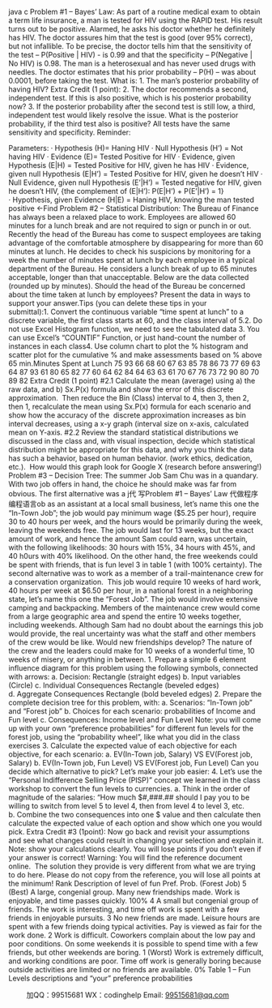 java c
Problem #1 – Bayes’ Law: 
As part of a routine medical exam to obtain a term life insurance, a man is tested for HIV using the RAPID test. His result turns out to be positive. Alarmed, he asks his doctor whether he definitely has HIV. The doctor assures him that the test is good (over 95% correct), but not infallible. To be precise, the doctor tells him that the sensitivity of the test – P(Positive | HIV) - is 0.99 and that the specificity – P(Negative | No HIV) is 0.98. The man is a heterosexual and has never used drugs with needles. The doctor estimates that his prior probability – P(H) – was about 0.0001, before taking the test. 
What is:
1. The man’s posterior probability of having HIV?
Extra Credit (1 point): 
2. The doctor recommends a second, independent test. If this is also positive, which is his posterior probability now?
3. If the posterior probability after the second test is still low, a third, independent test would likely resolve the issue. What is the posterior probability, if the third test also is positive?
All tests have the same sensitivity and specificity.
Reminder:  

Parameters: 
· Hypothesis (H)= Haning HIV
· Null Hypothesis (H’) = Not having HIV
· Evidence (E)= Tested Positive for HIV
· Evidence, given Hypothesis (E|H) = Tested Positive for HIV, given he has HIV
· Evidence, given null Hypothesis (E|H’) = Tested Positive for HIV, given he doesn’t HIV
· Null Evidence, given null Hypothesis (E’|H’) = Tested negative for HIV, given he doesn’t HIV, {the complement of (E|H’): P(E|H’) + P(E’|H’) = 1} 
· Hypothesis, given Evidence (H|E) = Haning HIV, knowing the man tested positive ←Find 
Problem #2 – Statistical Distribution: The Bureau of Finance has always been a relaxed place to work. Employees are allowed 60 minutes for a lunch break and are not required to sign or punch in or out. Recently the head of the Bureau has come to suspect employees are taking advantage of the comfortable atmosphere by disappearing for more than 60 minutes at lunch. He decides to check his suspicions by monitoring for a week the number of minutes spent at lunch by each employee in a typical department of the Bureau. He considers a lunch break of up to 65 minutes acceptable, longer than that unacceptable. Below are the data collected (rounded up by minutes). Should the head of the Bureau be concerned about the time taken at lunch by employees? Present the data in ways to support your answer.Tips (you can delete these tips in your submittal):1. Convert the continuous variable “time spent at lunch” to a discrete variable, the first class starts at 60, and the class interval of 5.2. Do not use Excel Histogram function, we need to see the tabulated data 
3. You can use Excel’s “COUNTIF” Function, or just hand-count the number of instances in each class4. Use column chart to plot the % histogram and scatter plot for the cumulative % and make assessments based on % above 65 min.Minutes Spent at Lunch 
75 
93 
66 
68 
60 
67 
63 
85 
78 
86 
73 
77 
69 
63 
64 
87 
93 
61 
80 
65 
82 
77 
60 
64 
62 
84 
64 
63 
63 
61 
70 
67 
76 
73 
72 
90 
80 
70 
89 
82 
Extra Credit (1 point) 
#2.1 Calculate the mean (average) using a) the raw data, and b) Sx.P(x) formula and show the error of this discrete approximation.  Then reduce the Bin (Class) interval to 4, then 3, then 2, then 1, recalculate the mean using Sx.P(x) formula for each scenario and show how the accuracy of the  discrete approximation increases as bin interval decreases, using a x-y graph (interval size on x-axis, calculated mean on Y-axis.
#2.2 Review the standard statistical distributions we discussed in the class and, with visual inspection, decide which statistical distribution might be appropriate for this data, and why you think the data has such a behavior, based on human behavior. (work ethics, dedication, etc.).  How would this graph look for Google X (research before answering!)
Problem #3 – Decision Tree: The summer Job 
Sam Chu was in a quandary. With two job offers in hand, the choice he should make was far from obvious. The first alternative was a j代 写Problem #1 – Bayes’ Law
代做程序编程语言ob as an assistant at a local small business, let’s name this one the “In-Town Job”; the job would pay minimum wage ($5.25 per hour), require 30 to 40 hours per week, and the hours would be primarily during the week, leaving the weekends free. The job would last for 13 weeks, but the exact amount of work, and hence the amount Sam could earn, was uncertain, with the following likelihoods: 30 hours with 15%, 34 hours with 45%, and 40 h0urs with 40% likelihood. On the other hand, the free weekends could be spent with friends, that is fun level 3 in table 1 (with 100% certainty).
The second alternative was to work as a member of a trail-maintenance crew for a conservation organization.  This job would require 10 weeks of hard work, 40 hours per week at $6.50 per hour, in a national forest in a neighboring state, let’s name this one the “Forest Job”. The job would involve extensive camping and backpacking. Members of the maintenance crew would come from a large geographic area and spend the entire 10 weeks together, including weekends. Although Sam had no doubt about the earnings this job would provide, the real uncertainty was what the staff and other members of the crew would be like. Would new friendships develop? The nature of the crew and the leaders could make for 10 weeks of a wonderful time, 10 weeks of misery, or anything in between.
1. Prepare a simple 6 element influence diagram for this problem using the following symbols, connected with arrows:
a. Decision: Rectangle (straight edges)
b. Input variables (Circle)
c. Individual Consequences Rectangle (beveled edges)
d. Aggregate Consequences Rectangle (bold beveled edges)
2. Prepare the complete decision tree for this problem, with:
a. Scenarios: “In-Town job” and “Forest job”
b. Choices for each scenario: probabilities of Income and Fun level
c. Consequences: Income level and Fun Level
Note: you will come up with your own “preference probabilities” for different fun levels for the forest job, using the “probability wheel”, like what you did in the class exercises
3. Calculate the expected value of each objective for each objective, for each scenario:
a. EV(In-Town job, Salary)	VS	EV(Forest job, Salary)
b. EV(In-Town job, Fun Level) 	VS	EV(Forest job, Fun Level)
Can you decide which alternative to pick? Let’s make your job easier:
4. Let’s use the “Personal Indifference Selling Price (PISP)” concept we learned in the class workshop to convert the fun levels to currencies.
a. Think in the order of magnitude of the salaries: “How much $#,###.## should I pay you to be willing to switch from level 5 to level 4, then from level 4 to level 3, etc.
b. Combine the two consequences into one $ value and then calculate then calculate the expected value of each option and show which one you would pick.
Extra Credit #3 (1point): Now go back and revisit your assumptions and see what changes could result in changing your selection and explain it.
Note: show your calculations clearly. You will lose points if you don’t even if your answer is correct!
Warning: You will find the reference document online.  The solution they provide is very different from what we are trying to do here. Please do not copy from the reference, you will lose all points at the minimum! 
Rank 
Description of level of fun Pref. Prob.
(Forest Job) 5
(Best) A large, congenial group. Many new friendships made. Work is enjoyable, and time passes quickly. 100% 4
A small but congenial group of friends. The work is interesting, and time off work is spent with a few friends in enjoyable pursuits. 
3
No new friends are made. Leisure hours are spent with a few friends doing typical activities. Pay is viewed as fair for the work done. 
2
Work is difficult. Coworkers complain about the low pay and poor conditions. On some weekends it is possible to spend time with a few friends, but other weekends are boring. 
1
(Worst) Work is extremely difficult, and working conditions are poor. Time off work is generally boring because outside activities are limited or no friends are available. 0% 
Table 1 – Fun Levels descriptions and “your” preference probabilities 



         
加QQ：99515681  WX：codinghelp  Email: 99515681@qq.com
